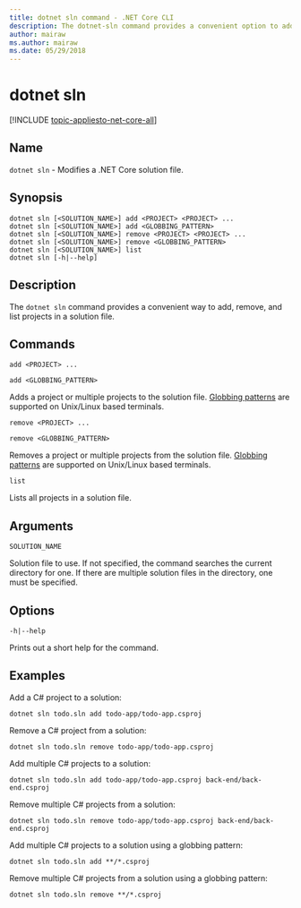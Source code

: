 ```yaml
---
title: dotnet sln command - .NET Core CLI
description: The dotnet-sln command provides a convenient option to add, remove, and list projects in a solution file.
author: mairaw
ms.author: mairaw
ms.date: 05/29/2018
---
```

# dotnet sln

[!INCLUDE [topic-appliesto-net-core-all](../../../includes/topic-appliesto-net-core-all.md)]

## Name

`dotnet sln` - Modifies a .NET Core solution file.

## Synopsis

```
dotnet sln [<SOLUTION_NAME>] add <PROJECT> <PROJECT> ...
dotnet sln [<SOLUTION_NAME>] add <GLOBBING_PATTERN>
dotnet sln [<SOLUTION_NAME>] remove <PROJECT> <PROJECT> ...
dotnet sln [<SOLUTION_NAME>] remove <GLOBBING_PATTERN>
dotnet sln [<SOLUTION_NAME>] list
dotnet sln [-h|--help]
```

## Description

The `dotnet sln` command provides a convenient way to add, remove, and list projects in a solution file.

## Commands

`add <PROJECT> ...`

`add <GLOBBING_PATTERN>`

Adds a project or multiple projects to the solution file. [Globbing patterns](https://en.wikipedia.org/wiki/Glob_(programming)) are supported on Unix/Linux based terminals.

`remove <PROJECT> ...`

`remove <GLOBBING_PATTERN>`

Removes a project or multiple projects from the solution file. [Globbing patterns](https://en.wikipedia.org/wiki/Glob_(programming)) are supported on Unix/Linux based terminals.

`list`

Lists all projects in a solution file.

## Arguments

`SOLUTION_NAME`

Solution file to use. If not specified, the command searches the current directory for one. If there are multiple solution files in the directory, one must be specified.

## Options

`-h|--help`

Prints out a short help for the command.

## Examples

Add a C# project to a solution:

`dotnet sln todo.sln add todo-app/todo-app.csproj`

Remove a C# project from a solution:

`dotnet sln todo.sln remove todo-app/todo-app.csproj`

Add multiple C# projects to a solution:

`dotnet sln todo.sln add todo-app/todo-app.csproj back-end/back-end.csproj`

Remove multiple C# projects from a solution:

`dotnet sln todo.sln remove todo-app/todo-app.csproj back-end/back-end.csproj`

Add multiple C# projects to a solution using a globbing pattern:

`dotnet sln todo.sln add **/*.csproj`

Remove multiple C# projects from a solution using a globbing pattern:

`dotnet sln todo.sln remove **/*.csproj`
